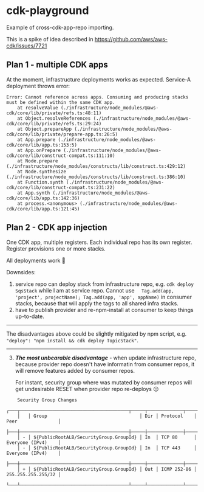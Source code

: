 # cdk-playground

Example of cross-cdk-app-repo importing.

This is a spike of idea described in https://github.com/aws/aws-cdk/issues/7721

## Plan 1 - multiple CDK apps

At the moment, infrastructure deployments works as expected. Service-A deployment throws error:

```log
Error: Cannot reference across apps. Consuming and producing stacks must be defined within the same CDK app.
    at resolveValue (./infrastructure/node_modules/@aws-cdk/core/lib/private/refs.ts:48:11)
    at Object.resolveReferences (./infrastructure/node_modules/@aws-cdk/core/lib/private/refs.ts:29:24)
    at Object.prepareApp (./infrastructure/node_modules/@aws-cdk/core/lib/private/prepare-app.ts:26:5)
    at App.prepare (./infrastructure/node_modules/@aws-cdk/core/lib/app.ts:153:5)
    at App.onPrepare (./infrastructure/node_modules/@aws-cdk/core/lib/construct-compat.ts:111:10)
    at Node.prepare (./infrastructure/node_modules/constructs/lib/construct.ts:429:12)
    at Node.synthesize (./infrastructure/node_modules/constructs/lib/construct.ts:386:10)
    at Function.synth (./infrastructure/node_modules/@aws-cdk/core/lib/construct-compat.ts:231:22)
    at App.synth (./infrastructure/node_modules/@aws-cdk/core/lib/app.ts:142:36)
    at process.<anonymous> (./infrastructure/node_modules/@aws-cdk/core/lib/app.ts:121:45)
```

## Plan 2 - CDK app injection

One CDK app, multiple registers.
Each individual repo has its own register. Register provisions one or more stacks.

All deployments work 🤟

Downsides:

1. service repo can deploy stack from infrastructure repo, e.g. `cdk deploy SqsStack` while I am at service repo. Cannot use `  Tag.add(app, 'project', projectName); Tag.add(app, 'app', appName)` in consumer stacks, because that will apply the tags to all shared infra stacks.
2. have to publish provider and re-npm-install at consumer to keep things up-to-date.

----------

   The disadvantages above could be slightly mitigated by npm script, e.g. `"deploy": "npm install && cdk deploy TopicStack"`.
   
----------

3. ***The most unbearable disadvantage*** - when update infrastructure repo, because provider repo doesn't have informatin from consumer repos, it will remove features added by consumer repos. 

    For instant, security group where was mutated by consumer repos will get undesirable RESET when provider repo re-deploys 😑

```log
    Security Group Changes
    ┌───┬────────────────────────────────────────┬─────┬─────────────┬────────────────────┐
    │   │ Group                                  │ Dir │ Protocol    │ Peer               │
    ├───┼────────────────────────────────────────┼─────┼─────────────┼────────────────────┤
    │ - │ ${PublicRootALB/SecurityGroup.GroupId} │ In  │ TCP 80      │ Everyone (IPv4)    │
    │ - │ ${PublicRootALB/SecurityGroup.GroupId} │ In  │ TCP 443     │ Everyone (IPv4)    │
    ├───┼────────────────────────────────────────┼─────┼─────────────┼────────────────────┤
    │ + │ ${PublicRootALB/SecurityGroup.GroupId} │ Out │ ICMP 252-86 │ 255.255.255.255/32 │
    └───┴────────────────────────────────────────┴─────┴─────────────┴────────────────────┘
```
